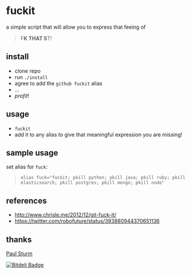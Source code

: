 # fuckit
a simple script that will allow you to express that feeing of
> F**K THAT S**T!

## install
- clone repo
- run `./install`
- agree to add the `github fuckit` alias
- ...
- *profit*!

## usage
- `fuckit`
- add it to any alias to give that meaningful expression you are missing!

## sample usage
set alias for `fuck`:
> `alias fuck="fuckit; pkill python; pkill java; pkill ruby; pkill elasticsearch; pkill postgres; pkill mongo; pkill node"`

## references
- http://www.chrisle.me/2012/12/git-fuck-it/
- https://twitter.com/robofuture/status/393880944370651136

## thanks
[Paul Sturm](https://github.com/psturm)


[![Bitdeli Badge](https://d2weczhvl823v0.cloudfront.net/stryju/fuckit/trend.png)](https://bitdeli.com/free "Bitdeli Badge")

